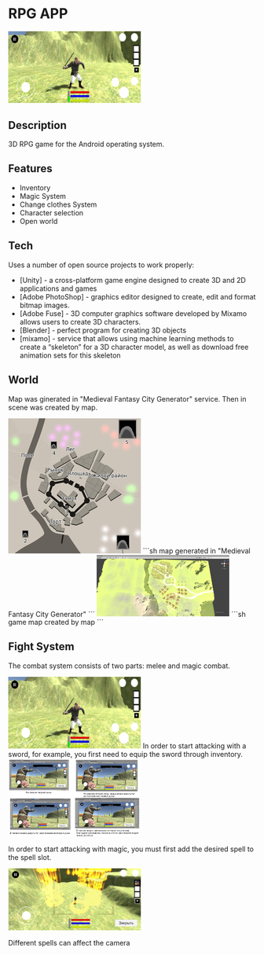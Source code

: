 # RPG APP

<img src="https://github.com/davshibru/images-in-readme/blob/main/rpg-app/rpg-app_1.jpg" width=270/>

## Description

3D RPG game for the Android operating system.



## Features

- Inventory
- Magic System
- Change clothes System
- Character selection
- Open world



## Tech

Uses a number of open source projects to work properly:

- [Unity] - a cross-platform game engine designed to create 3D and 2D applications and games
- [Adobe PhotoShop] - graphics editor designed to create, edit and format bitmap images.
- [Adobe Fuse] - 3D computer graphics software developed by Mixamo allows users to create 3D characters.
- [Blender] - perfect program for creating 3D objects
- [mixamo] - service that allows using machine learning methods to create a “skeleton” for a 3D character model, as well as download free animation sets for this skeleton
 

## World

Map was ginerated in "Medieval Fantasy City Generator" service. Then in scene was created by map.

<img src="https://github.com/davshibru/images-in-readme/blob/main/rpg-app/rpg-app_2_map.jpg" width=270/>
```sh
map generated in "Medieval Fantasy City Generator" 
```
<img src="https://github.com/davshibru/images-in-readme/blob/main/rpg-app/rpg-app_2_map_2_better.png" width=270/>
```sh
game map created by map 
```

## Fight System

The combat system consists of two parts: melee and magic combat.


<img src="https://github.com/davshibru/images-in-readme/blob/main/rpg-app/rpg-app_1.jpg" width=270/>
In order to start attacking with a sword, for example, you first need to equip the sword through inventory.

<img src="https://github.com/davshibru/images-in-readme/blob/main/rpg-app/rpg-app_3_magic.jpg" width=270/>

In order to start attacking with magic, you must first add the desired spell to the spell slot.

<img src="https://github.com/davshibru/images-in-readme/blob/main/rpg-app/rpg-app_3_magic_2.jpg" width=270/>

Different spells can affect the camera
